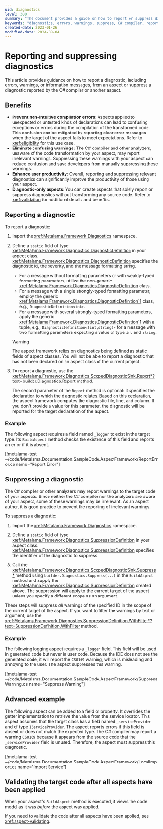 ```yaml
---
uid: diagnostics
level: 300
summary: "The document provides a guide on how to report or suppress diagnostics, including errors, warnings, or info messages, from an aspect in C# programming. It also outlines the benefits and provides examples."
keywords: "diagnostics, errors, warnings, suppress, C# compiler, report diagnostics, suppress diagnostics, Metalama.Framework.Diagnostics, DiagnosticDefinition, SuppressionDefinition"
created-date: 2023-01-26
modified-date: 2024-08-04
---
```


# Reporting and suppressing diagnostics

This article provides guidance on how to report a diagnostic, including errors, warnings, or information messages, from an aspect or suppress a diagnostic reported by the C# compiler or another aspect.

## Benefits

* **Prevent non-intuitive compilation errors**: Aspects applied to unexpected or untested kinds of declarations can lead to confusing exceptions or errors during the compilation of the transformed code. This confusion can be mitigated by reporting clear error messages when the target of the aspect fails to meet expectations. Refer to <xref:eligibility> for this use case.
* **Eliminate confusing warnings**: The C# compiler and other analyzers, unaware of the code transformation by your aspect, may report irrelevant warnings. Suppressing these warnings with your aspect can reduce confusion and save developers from manually suppressing these warnings.
* **Enhance user productivity**: Overall, reporting and suppressing relevant diagnostics can significantly improve the productivity of those using your aspect.
* **Diagnostic-only aspects**: You can create aspects that solely report or suppress diagnostics without transforming any source code. Refer to <xref:validation> for additional details and benefits.

## Reporting a diagnostic

To report a diagnostic:

1. Import the <xref:Metalama.Framework.Diagnostics> namespace.

2. Define a `static` field of type <xref:Metalama.Framework.Diagnostics.DiagnosticDefinition> in your aspect class. <xref:Metalama.Framework.Diagnostics.DiagnosticDefinition> specifies the diagnostic id, the severity, and the message formatting string.

    * For a message without formatting parameters or with weakly-typed formatting parameters, utilize the non-generic <xref:Metalama.Framework.Diagnostics.DiagnosticDefinition> class.
    * For a message with a single strongly-typed formatting parameter, employ the generic <xref:Metalama.Framework.Diagnostics.DiagnosticDefinition`1> class, e.g., `DiagnosticDefinition<int>`.
    * For a message with several strongly-typed formatting parameters, apply the generic <xref:Metalama.Framework.Diagnostics.DiagnosticDefinition`1> with a tuple, e.g., `DiagnosticDefinition<(int,string)>` for a message with two formatting parameters expecting a value of type `int` and `string`.

    > [!WARNING]
    > The aspect framework relies on diagnostics being defined as static fields of aspect classes. You will not be able to report a diagnostic that has not been declared on an aspect class of the current project.

3. To report a diagnostic, use the <xref:Metalama.Framework.Diagnostics.ScopedDiagnosticSink.Report*?text=builder.Diagnostics.Report> method.

    The second parameter of the `Report` method is optional: it specifies the declaration to which the diagnostic relates. Based on this declaration, the aspect framework computes the diagnostic file, line, and column. If you don't provide a value for this parameter, the diagnostic will be reported for the target declaration of the aspect.

### Example

The following aspect requires a field named `_logger` to exist in the target type. Its `BuildAspect` method checks the existence of this field and reports an error if it is absent.

[!metalama-test ~/code/Metalama.Documentation.SampleCode.AspectFramework/ReportError.cs name="Report Error"]

## Suppressing a diagnostic

The C# compiler or other analyzers may report warnings to the target code of your aspects. Since neither the C# compiler nor the analyzers are aware of your aspect, some of these warnings may be irrelevant. As an aspect author, it is good practice to prevent the reporting of irrelevant warnings.

To suppress a diagnostic:

1. Import the <xref:Metalama.Framework.Diagnostics> namespace.

2. Define a `static` field of type <xref:Metalama.Framework.Diagnostics.SuppressionDefinition> in your aspect class. <xref:Metalama.Framework.Diagnostics.SuppressionDefinition> specifies the identifier of the diagnostic to suppress.

3. Call the <xref:Metalama.Framework.Diagnostics.ScopedDiagnosticSink.Suppress*> method using `builder.Diagnostics.Suppress(...)` in the `BuildAspect` method and supply the <xref:Metalama.Framework.Diagnostics.SuppressionDefinition> created above. The suppression will apply to the current target of the aspect unless you specify a different scope as an argument.

These steps will suppress _all_ warnings of the specified ID in the scope of the current target of the aspect. If you want to filter the warnings by text or argument, use the <xref:Metalama.Framework.Diagnostics.SuppressionDefinition.WithFilter*?text=SuppressionDefinition.WithFilter> method.



### Example

The following logging aspect requires a `_logger` field. This field will be used in generated code but never in user code. Because the IDE does not see the generated code, it will report the `CS0169` warning, which is misleading and annoying to the user. The aspect suppresses this warning.

[!metalama-test ~/code/Metalama.Documentation.SampleCode.AspectFramework/SuppressWarning.cs name="Suppress Warning"]

## Advanced example

The following aspect can be added to a field or property. It overrides the getter implementation to retrieve the value from the service locator. This aspect assumes that the target class has a field named `_serviceProvider` and of type `IServiceProvider`. The aspect reports errors if this field is absent or does not match the expected type. The C# compiler may report a warning `CS0169` because it appears from the source code that the `_serviceProvider` field is unused. Therefore, the aspect must suppress this diagnostic.

[!metalama-test ~/code/Metalama.Documentation.SampleCode.AspectFramework/LocalImport.cs name="Import Service"]

## Validating the target code after all aspects have been applied

When your aspect's `BuildAspect` method is executed, it views the code model as it was _before_ the aspect was applied.

If you need to validate the code after all aspects have been applied, see <xref:aspect-validating>.





